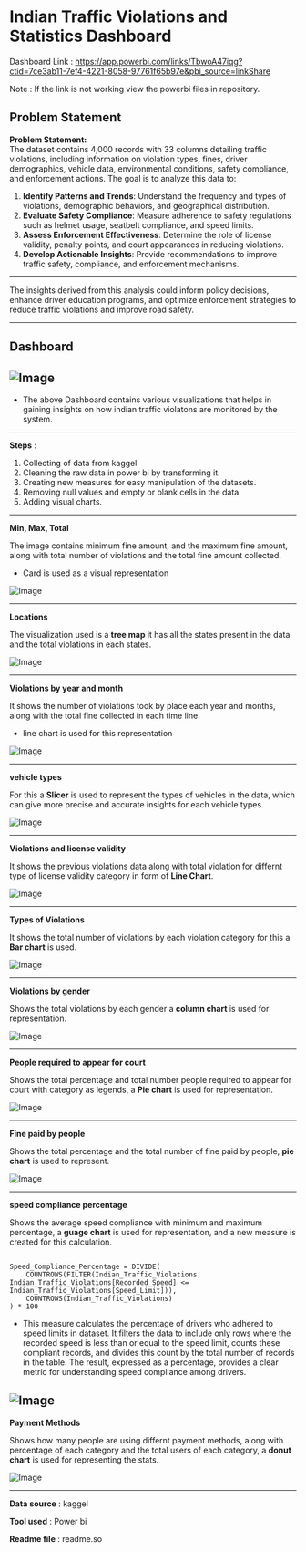 # Indian Traffic Violations and Statistics Dashboard
Dashboard Link : https://app.powerbi.com/links/TbwoA47iqg?ctid=7ce3ab11-7ef4-4221-8058-97761f65b97e&pbi_source=linkShare

Note : If the link is not working view the powerbi files in repository.
## Problem Statement
**Problem Statement:**  
The dataset contains 4,000 records with 33 columns detailing traffic violations, including information on violation types, fines, driver demographics, vehicle data, environmental conditions, safety compliance, and enforcement actions. The goal is to analyze this data to:

1. **Identify Patterns and Trends**: Understand the frequency and types of violations, demographic behaviors, and geographical distribution.
2. **Evaluate Safety Compliance**: Measure adherence to safety regulations such as helmet usage, seatbelt compliance, and speed limits.
3. **Assess Enforcement Effectiveness**: Determine the role of license validity, penalty points, and court appearances in reducing violations.
4. **Develop Actionable Insights**: Provide recommendations to improve traffic safety, compliance, and enforcement mechanisms.
---

The insights derived from this analysis could inform policy decisions, enhance driver education programs, and optimize enforcement strategies to reduce traffic violations and improve road safety.

---
Dashboard
-
![Image](https://github.com/user-attachments/assets/0b59e9c7-cf85-432d-aedf-835c8afb1e72)
-
* The above Dashboard contains various visualizations that helps in gaining insights on how indian traffic violatons are monitored by the system.
---
**Steps** :

1. Collecting of data from kaggel
2. Cleaning the raw data in power bi by transforming it.
3. Creating new measures for easy manipulation of the datasets.
4. Removing null values and empty or blank cells in the data.
5. Adding visual charts.
---
**Min, Max, Total**

The image contains minimum fine amount, and the maximum fine amount, along with total number of violations and the total fine amount collected.

* Card is used as a visual representation

![Image](https://github.com/user-attachments/assets/6c2fbb3e-a753-4fd4-a62c-456ca984dc35)

---
**Locations**

The visualization used is a **tree map** it has all the states present in the data and the total violations in each states.

![Image](https://github.com/user-attachments/assets/ef87a7dc-1b15-48b2-adc1-7c629db8cc64)

---
**Violations by year and month**

It shows the number of violations took by place each year and months, along with the total fine collected in each time line.

* line chart is used for this representation

![Image](https://github.com/user-attachments/assets/6d620d2a-ab75-4667-900d-c7694b442eac)

---
**vehicle types**

For this a **Slicer** is used to represent the types of vehicles in the data, which can give more precise and accurate insights for each vehicle types.

![Image](https://github.com/user-attachments/assets/14600c26-0823-4771-9c2c-097260306b17)

---
**Violations and license validity**

It shows the previous violations data along with total violation for differnt type of license validity category in form of **Line Chart**.

![Image](https://github.com/user-attachments/assets/5aa3c7a9-5e3f-45eb-9b4c-28d20a3758b7)

---
**Types of Violations**

It shows the total number of violations by each violation category for this a **Bar chart** is used.

![Image](https://github.com/user-attachments/assets/8c9c9045-c4b1-4977-96c3-84f33e492555)

---
**Violations by gender**

Shows the total violations by each gender a **column chart** is used for representation.

![Image](https://github.com/user-attachments/assets/39698137-54e5-4afa-b575-3bf636e69b68)

---
**People required to appear for court**

Shows the total percentage and total number people required to appear for court with category as legends, a **Pie chart** is used for representation.

![Image](https://github.com/user-attachments/assets/78b31935-188d-48bf-a252-3f0c0ac67dd3)

---
**Fine paid by people**

Shows the total percentage and the total number of fine paid by people, **pie chart** is used to represent.

![Image](https://github.com/user-attachments/assets/0ebdedc4-a6bc-4ef9-8df2-e21ce899b834)

---
**speed compliance percentage**

Shows the average speed compliance with minimum and maximum percentage, a **guage chart** is used for representation, and a new measure is created for this calculation.

```http

Speed_Compliance_Percentage = DIVIDE(
    COUNTROWS(FILTER(Indian_Traffic_Violations, Indian_Traffic_Violations[Recorded_Speed] <= Indian_Traffic_Violations[Speed_Limit])),
    COUNTROWS(Indian_Traffic_Violations)
) * 100
```
* This measure calculates the percentage of drivers who adhered to speed limits in dataset. It filters the data to include only rows where the recorded speed is less than or equal to the speed limit, counts these compliant records, and divides this count by the total number of records in the table. The result, expressed as a percentage, provides a clear metric for understanding speed compliance among drivers.

![Image](https://github.com/user-attachments/assets/399fc850-3885-447c-8df2-ba46e53b5ab0)
---
**Payment Methods**

Shows how many people are using differnt payment methods, along with percentage of each category and the total users of each category, a **donut chart** is used for representing the stats.

![Image](https://github.com/user-attachments/assets/9b7bea61-8766-46b1-8132-54846f181eb6)

---
**Data source** :
kaggel

**Tool used** : Power bi

**Readme file** : readme.so
